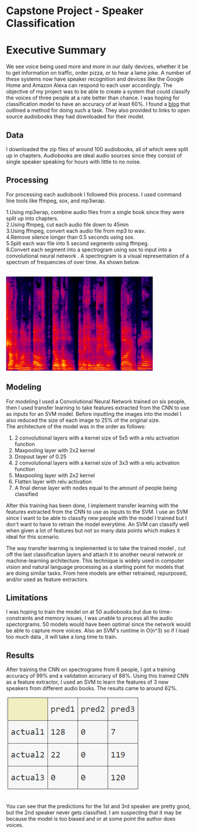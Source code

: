 # Capstone Project - Speaker Classification

# Executive Summary
We see voice being used more and more in our daily devices, whether it be to get information on traffic, order pizza, or to hear a lame joke. A number of these systems now have speaker recognition and devices like the Google Home and Amazon Alexa can respond to each user accordingly.
The objective of my project was to be able to create a system that could classify the voices of three people at a rate better than chance. I was hoping for classification model to have an accuracy of at least 60%. 
 I found a [blog](https://towardsdatascience.com/automatic-speaker-recognition-using-transfer-learning-6fab63e34e74) that outlined a method for doing such a task. They also provided to links to open source audiobooks they had downloaded for their model.

## Data
I downloaded the zip files of around 100 audiobooks, all of which were split up in chapters. Audiobooks are ideal audio sources since they consist of single speaker speaking for hours with little to no noise. <br>
    
## Processing
For processing each audiobook I followed this process. I used command line tools like ffmpeg, sox, and mp3wrap.<br>

1.Using mp3wrap, combine audio files from a single book since they were split up into chapters.<br>
2.Using ffmpeg, cut each audio file down to 45min<br>
3.Using ffmpeg, convert each audio file from mp3 to wav.<br>
4.Remove silence longer than 0.5 seconds using sox.<br>
5.Split each wav file into 5 second segments using ffmpeg.<br>
6.Convert each segment into a spectrogram using sox to input into a convolutional neural network . A spectrogram is a visual representation of a spectrum of frequencies of over time. As shown below.<br>
<br>

<img src="ex_spec.png" width="400" height="256"></img>
    
## Modeling
For modeling I used a Convolutional Neural Network trained on six people, then I used transfer learning to take features extracted from the CNN to use as inputs for an SVM model. Before inputting the images into the model I also reduced the size of each image to 25% of the original size.<br> 
The architecture of the model was in the order as follows: <br>
1. 2 convolutional layers with a kernel size of 5x5 with a relu activation function<br>
2. Maxpooling layer with 2x2 kernel<br>
3. Dropout layer of 0.25<br>
4. 2 convolutional layers with a kernel size of 3x3 with a relu activation function<br>
5. Maxpooling layer with 2x2 kernel<br>
6. Flatten layer with relu activation<br>
7. A final dense layer with nodes equal to the amount of people being classified<br>

After this training has been done, I implement transfer learning with the features extracted from the CNN to use as inputs to the SVM.
I use an SVM since I want to be able to classify new people with the model I trained but I don't want to have to retrain the model everytime. An SVM can classify well when given a lot of features but not so many data points which makes it ideal for this scenario.<br>

The way transfer learning is implemented is to take the trained model , cut off the last classification layers and attach it to another neural network or machine-learning architecture. This technique is widely used in computer vision and natural language processing as a starting point for models that are doing similar tasks. From here models are either retrained, repurposed, and/or used as feature extractors.<br>

## Limitations
I was hoping to train the model on at 50 audiobooks but due to time-constraints and memory issues, I was unable to process all the audio spectorgrams. 50 models would have been optimal since the network would be able to capture more voices. Also an SVM's runtime in O(n^3) so if I load too much data , it will take a long time to train. <br>

## Results
After training the CNN on spectrograms from 6 people, I got a training accuracy of 99% and a validation accuracy of 88%. 
Using this trained CNN as a feature extractor, I used an SVM to learn the features of 3 new speakers from different audio books. The results came to around 62%. <br>

<img src="conf.PNG"></img>    
<br>

You can see that the predictions for the 1st and 3rd speaker are pretty good, but the 2nd speaker never gets classified. I am suspecting that it may be because the model is too biased and or at some point the author does voices. 
    
    
    

